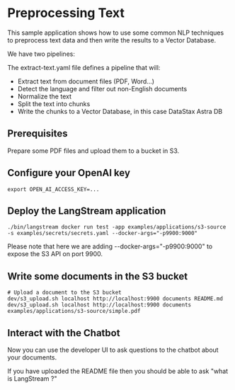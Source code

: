 # Preprocessing Text 

This sample application shows how to use some common NLP techniques to preprocess text data and then write the results to a Vector Database.

We have two pipelines:

The extract-text.yaml file defines a pipeline that will:

- Extract text from document files (PDF, Word...)
- Detect the language and filter out non-English documents
- Normalize the text
- Split the text into chunks
- Write the chunks to a Vector Database, in this case DataStax Astra DB

## Prerequisites

Prepare some PDF files and upload them to a bucket in S3.

## Configure your OpenAI key


```
export OPEN_AI_ACCESS_KEY=...
```

## Deploy the LangStream application

```
./bin/langstream docker run test -app examples/applications/s3-source -s examples/secrets/secrets.yaml --docker-args="-p9900:9000"
```

Please note that here we are adding --docker-args="-p9900:9000" to expose the S3 API on port 9900.


## Write some documents in the S3 bucket

```
# Upload a document to the S3 bucket
dev/s3_upload.sh localhost http://localhost:9900 documents README.md
dev/s3_upload.sh localhost http://localhost:9900 documents examples/applications/s3-source/simple.pdf
```

## Interact with the Chatbot

Now you can use the developer UI to ask questions to the chatbot about your documents.

If you have uploaded the README file then you should be able to ask "what is LangStream ?"